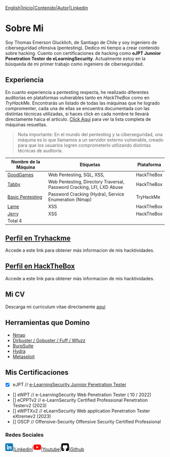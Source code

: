 [English](https://emersontech.github.io/en/index.html)|[Inicio](https://emersontech.github.io/index.html)|[Contenido](https://emersontech.github.io/es/nav/page1.html)|[Autor](https://emersontech.github.io/es/nav/about.html)|[Linkedin](https://www.linkedin.com/in/emersontech/)

# Sobre Mi
Soy Thomas Emerson Glucklich, de Santiago de Chile y soy ingeniero de ciberseguridad ofensiva (pentesting). Dedico mi tiempo a crear contenido sobre hacking.
Cuento con certificaciones de hacking como **eJPT Junnior Penetration Tester de eLearningSecurity**. Actualmente estoy en la búsqueda de mi primer trabajo como ingeniero de ciberseguridad.

## Experiencia
En cuanto experiencia a pentesting respecta, he realizado diferentes auditorías en plataformas vulnerables tanto en *HackTheBox* como en *TryHackMe*. Encontrarás un listado de todas las máquinas que he logrado compromenter, cada una de ellas se encuentra documentada con las distintas técnicas utilizadas, si haces click en cada nombre te llevará directamente haica el artículo. [Click Aqui](https://emersontech.github.io/es/posts/tabla-de-maquinas-completadas.html) para ver la lista completa de máquinas resueltas.

> Nota importante: En el mundo del pentesting y la ciberseguridad, una máquina es lo que llamamos a un servidor externo vulnerable, creado para que los usuarios logren comprometerlo utilizando distintas técnicas de auditoría.

| Nombre de la Máquina                                                        | Etiquetas | Plataforma    | 
| -------------                                                               | -------------      | -------------   
| [GoodGames](https://emersontech.github.io/es/posts/maquina-goodgames-htb.html) | Web Pentesting, SQL, XSS,           | HackTheBox    |  
| [Tabby](https://emersontech.github.io/es/posts/maquina-tabby-htb.html)         | Web Pentesting, Directory Traversal, Password Cracking, LFI, LXD Abuse | HackTheBox    |
| [Basic Pentesting](https://emersontech.github.io/es/posts/maquina-basic_pentesting-thm.html) | Password Cracking (Hydra), Service Enumeration (Nmap) | TryHackMe    |
| [Lame](#)                                                                   | XSS                 | HackTheBox    |
| [Jerry](#)                                                                  | XSS                 | HackTheBox   |
| Total 4                                                                    |                    |                     |

## [Perfil en Tryhackme](https://tryhackme.com/p/bountyhacker)
Accede a este link para obtener más informacion de mis hacktividades.

## [Perfil en HackTheBox](https://app.hackthebox.com/profile/924118)
Accede a este link para obtener más informacion de mis hacktividades.

## Mi CV
Descarga mi curriculum vitae directamente [aquí](#)

## Herramientas que Domino
- [Nmap](https://emersontech.github.io/es/posts/encuentra-vulnerabilidades-en-la-red-tutorial-nmap.html)
- [Dirbuster / Gobuster / Fuff / Wfuzz](https://emersontech.github.io/es/posts/tecnicas-enumeracion-de-contenido-web.html) 
- [BurpSuite](#)
- [Hydra](#)
- [Metasploit](#)

## Mis Certificaciones
- [X] eJPT // [e-LearningSecurity Junnior Penetration Tester](https://emersontech.github.io/es/posts/review-ejpt.html)
- [] eWPT // e-LearningSecurity Web Penetration Tester ( 10 / 2022)
- [] eCPPTv2 // e-LearnSecurity Certified Professional Penetration Testerv2 (2023)
- [] eWPTXv2 // eLearnSecurity Web application Penetration Tester eXtremev2 (2023)
- [] OSCP // Offensive-Security Offensive Security Certified Professional

### Redes Sociales

![img](/img/linkedin.png)|[Linkedin](https://www.linkedin.com/in/emersontech/)|![img](/img/youtube.png)|[Youtube](https://www.youtube.com/channel/UChNTj2xNpEQiliMv-IJbWvQ)|![img](/img/github.png)|[Github](https://github.com/emersontech)

